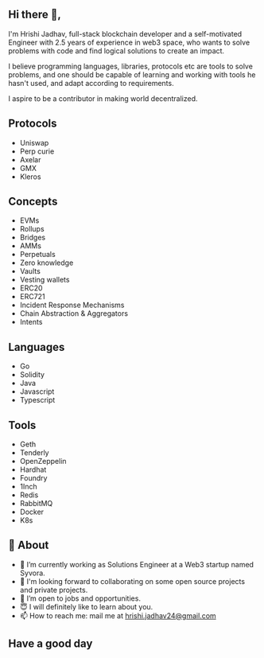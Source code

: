 ## Hi there 👋,
I'm Hrishi Jadhav, full-stack blockchain developer and a self-motivated Engineer with 2.5 years of experience in web3 space, who wants to solve problems with code and find logical solutions to create an impact.

I believe programming languages, libraries, protocols etc are tools to solve problems, and one should be capable of learning and working with tools he hasn't used, and adapt according to requirements.

I aspire to be a contributor in making world decentralized.

## Protocols
- Uniswap
- Perp curie
- Axelar
- GMX
- Kleros

## Concepts
- EVMs
- Rollups
- Bridges
- AMMs
- Perpetuals
- Zero knowledge
- Vaults
- Vesting wallets
- ERC20
- ERC721
- Incident Response Mechanisms
- Chain Abstraction & Aggregators
- Intents

## Languages
- Go
- Solidity
- Java
- Javascript
- Typescript

## Tools
- Geth
- Tenderly
- OpenZeppelin
- Hardhat
- Foundry
- 1Inch
- Redis
- RabbitMQ
- Docker
- K8s

## 🧐 About
- 🌱 I’m currently working as Solutions Engineer at a Web3 startup named Syvora.
- 🤝 I'm looking forward to collaborating on some open source projects and private projects.
- 🤔 I’m open to jobs and opportunities.
- 😇 I will definitely like to learn about you.
- 📫 How to reach me: mail me at [hrishi.jadhav24@gmail.com](mailto:hrishi.jadhav24@gmail.com)

## Have a good day
